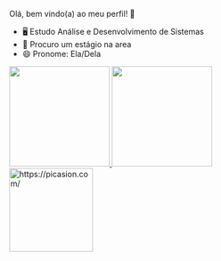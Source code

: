 Olá, bem vindo(a) ao meu perfil! 💓

- 🖥️ Estudo Análise e Desenvolvimento de Sistemas
- 📕 Procuro um estágio na area
- 😄 Pronome: Ela/Dela


<div>
  <a href="https://github.com/rebecavdas">
  <img height="180em"  src="https://github-readme-stats.vercel.app/api?username=rebecavdas&show_icons=true&theme=radical&include_all_commits=true&count_private=true"/>
  <img height="180em"  src="https://github-readme-stats.vercel.app/api/top-langs/?username=rebecavdas&layout=compact&langs_count=7&theme=radical"/>
  <a href="https://picasion.com/"> <img src="https://i.picasion.com/pic92/cc9cd98a26f21cf783e07fdd2ec1b310.gif" width="150" height="150"  alt="https://picasion.com/" /></a> <a href="https://picasion.com/">
</div>
